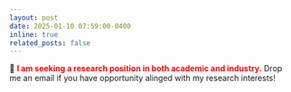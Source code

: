 ```yaml
---
layout: post
date: 2025-01-10 07:59:00-0400
inline: true
related_posts: false
---
```


:briefcase: **<span style="color:red">I am seeking a research position in both academic and industry.</span>** Drop me an email if you have opportunity alinged with my research interests!